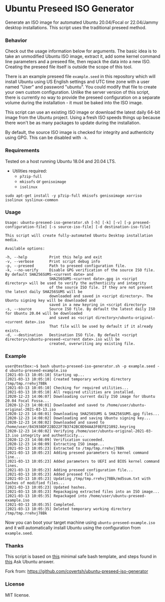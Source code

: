 # Ubuntu Preseed ISO Generator

Generate an ISO image for automated Ubuntu 20.04/Focal or 22.04/Jammy desktop installations. This script uses the traditional preseed method.

### Behavior

Check out the usage information below for arguments. The basic idea is to take an unmodified Ubuntu ISO image, extract it, add some kernel command line parameters and a preseed file, then repack the data into a new ISO. Creating the preseed file itself is outside the scope of this tool.

There is an example preseed file ```example.seed``` in this repository which will install Ubuntu using US English settings and UTC time zone with a user named "User" and password "ubuntu". You could modify that file to create your own custom configuration. Unlike the server version of this script, there is currently no way to provide the preseed configuration on a separate volume during the installation - it must be baked into the ISO image.

This script can use an existing ISO image or download the latest daily 64-bit image from the Ubuntu project. Using a fresh ISO speeds things up because there won't be as many packages to update during the installation.

By default, the source ISO image is checked for integrity and authenticity using GPG. This can be disabled with ```-k```.

### Requirements

Tested on a host running Ubuntu 18.04 and 20.04 LTS.

- Utilities required:
    - ```p7zip-full```
    - ```mkisofs``` or ```genisoimage```
    - ```isolinux```

```shell
sudo apt-get install -y p7zip-full mkisofs genisoimage xorriso isolinux syslinux-common
```

### Usage

```
Usage: ubuntu-preseed-iso-generator.sh [-h] [-k] [-v] [-p preseed-configuration-file] [-s source-iso-file] [-d destination-iso-file]

This script will create fully-automated Ubuntu Desktop installation media.

Available options:

-h, --help          Print this help and exit
-v, --verbose       Print script debug info
-p, --preseed       Path to preseed configuration file.
-k, --no-verify     Disable GPG verification of the source ISO file. By default SHA256SUMS-<current date> and
                    SHA256SUMS-<current date>.gpg in <script directory> will be used to verify the authenticity and integrity
                    of the source ISO file. If they are not present the latest daily SHA256SUMS will be
                    downloaded and saved in <script directory>. The Ubuntu signing key will be downloaded and
                    saved in a new keyring in <script directory>
-s, --source        Source ISO file. By default the latest daily ISO for Ubuntu 20.04 will be downloaded
                    and saved as <script directory>/ubuntu-original-<current date>.iso
                    That file will be used by default if it already exists.
-d, --destination   Destination ISO file. By default <script directory>/ubuntu-preseed-<current date>.iso will be
                    created, overwriting any existing file.
```

### Example

```
user@testbox:~$ bash ubuntu-preseed-iso-generator.sh -p example.seed -d ubuntu-preseed-example.iso
[2021-03-13 10:05:10] Starting up...
[2021-03-13 10:05:10] Created temporary working directory /tmp/tmp.rrehvj78Bk
[2021-03-13 10:05:10] Checking for required utilities...
[2021-03-13 10:05:10] All required utilities are installed.
[2020-12-23 14:06:07] Downloading current daily ISO image for Ubuntu 20.04 Focal Fossa...
[2020-12-23 14:08:01] Downloaded and saved to /home/user/ubuntu-original-2021-03-13.iso
[2020-12-23 14:08:01] Downloading SHA256SUMS & SHA256SUMS.gpg files...
[2020-12-23 14:08:02] Downloading and saving Ubuntu signing key...
[2020-12-23 14:08:02] Downloaded and saved to /home/user/843938DF228D22F7B3742BC0D94AA3F0EFE21092.keyring
[2020-12-23 14:08:02] Verifying /home/user/ubuntu-original-2021-03-13.iso integrity and authenticity...
[2020-12-23 14:08:09] Verification succeeded.
[2020-12-23 14:08:09] Extracting ISO image...
[2021-03-13 10:05:23] Extracted to /tmp/tmp.rrehvj78Bk
[2021-03-13 10:05:23] Adding preseed parameters to kernel command line...
[2021-03-13 10:05:23] Added parameters to UEFI and BIOS kernel command lines.
[2021-03-13 10:05:23] Adding preseed configuration file...
[2021-03-13 10:05:23] Added preseed file
[2021-03-13 10:05:23] Updating /tmp/tmp.rrehvj78Bk/md5sum.txt with hashes of modified files...
[2021-03-13 10:05:23] Updated hashes.
[2021-03-13 10:05:23] Repackaging extracted files into an ISO image...
[2021-03-13 10:05:35] Repackaged into /home/user/ubuntu-preseed-example.iso
[2021-03-13 10:05:35] Completed.
[2021-03-13 10:05:35] Deleted temporary working directory /tmp/tmp.rrehvj78Bk
```

Now you can boot your target machine using ```ubuntu-preseed-example.iso``` and it will automatically install Ubuntu using the configuration from ```example.seed```.

### Thanks

This script is based on [this](https://betterdev.blog/minimal-safe-bash-script-template/) minimal safe bash template, and steps found in [this](https://askubuntu.com/questions/806820/how-do-i-create-a-completely-unattended-install-of-ubuntu-desktop-16-04-1-lts) Ask Ubuntu answer.

Fork from: https://github.com/covertsh/ubuntu-preseed-iso-generator

### License

MIT license.
